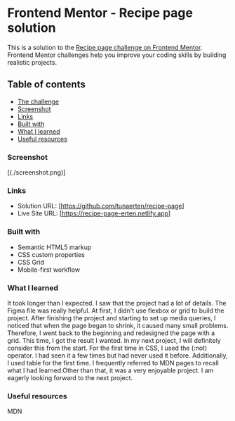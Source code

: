 # Frontend Mentor - Recipe page solution

This is a solution to the [Recipe page challenge on Frontend Mentor](https://www.frontendmentor.io/challenges/recipe-page-KiTsR8QQKm). Frontend Mentor challenges help you improve your coding skills by building realistic projects.

## Table of contents

- [The challenge](#the-challenge)
- [Screenshot](#screenshot)
- [Links](#links)
- [Built with](#built-with)
- [What I learned](#what-i-learned)
- [Useful resources](#useful-resources)

### Screenshot

[(./screenshot.png)]

### Links

- Solution URL: [https://github.com/tunaerten/recipe-page]
- Live Site URL: [https://recipe-page-erten.netlify.app]

### Built with

- Semantic HTML5 markup
- CSS custom properties
- CSS Grid
- Mobile-first workflow

### What I learned

It took longer than I expected. I saw that the project had a lot of details. The Figma file was really helpful. At first, I didn't use flexbox or grid to build the project. After finishing the project and starting to set up media queries, I noticed that when the page began to shrink, it caused many small problems. Therefore, I went back to the beginning and redesigned the page with a grid. This time, I got the result I wanted. In my next project, I will definitely consider this from the start. For the first time in CSS, I used the (:not) operator. I had seen it a few times but had never used it before. Additionally, I used table for the first time. I frequently referred to MDN pages to recall what I had learned.Other than that, it was a very enjoyable project. I am eagerly looking forward to the next project.

### Useful resources

MDN
